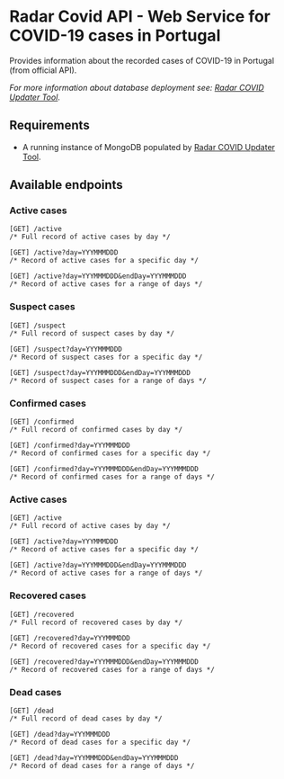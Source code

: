 # Radar Covid API - Web Service for COVID-19 cases in Portugal

Provides information about the recorded cases of COVID-19 in Portugal (from official API).

_For more information about database deployment see: [Radar COVID Updater Tool](https://github.com/heliommsfilho/radar-covid-updater)_.

## Requirements

- A running instance of MongoDB populated by [Radar COVID Updater Tool](https://github.com/heliommsfilho/radar-covid-updater).

## Available endpoints

### Active cases
```
[GET] /active
/* Full record of active cases by day */

[GET] /active?day=YYYMMMDDD
/* Record of active cases for a specific day */

[GET] /active?day=YYYMMMDDD&endDay=YYYMMMDDD
/* Record of active cases for a range of days */
```

### Suspect cases
```
[GET] /suspect
/* Full record of suspect cases by day */

[GET] /suspect?day=YYYMMMDDD
/* Record of suspect cases for a specific day */

[GET] /suspect?day=YYYMMMDDD&endDay=YYYMMMDDD
/* Record of suspect cases for a range of days */
```

### Confirmed cases
```
[GET] /confirmed
/* Full record of confirmed cases by day */

[GET] /confirmed?day=YYYMMMDDD
/* Record of confirmed cases for a specific day */

[GET] /confirmed?day=YYYMMMDDD&endDay=YYYMMMDDD
/* Record of confirmed cases for a range of days */
```

### Active cases
```
[GET] /active
/* Full record of active cases by day */

[GET] /active?day=YYYMMMDDD
/* Record of active cases for a specific day */

[GET] /active?day=YYYMMMDDD&endDay=YYYMMMDDD
/* Record of active cases for a range of days */
```

### Recovered cases
```
[GET] /recovered
/* Full record of recovered cases by day */

[GET] /recovered?day=YYYMMMDDD
/* Record of recovered cases for a specific day */

[GET] /recovered?day=YYYMMMDDD&endDay=YYYMMMDDD
/* Record of recovered cases for a range of days */
```

### Dead cases
```
[GET] /dead
/* Full record of dead cases by day */

[GET] /dead?day=YYYMMMDDD
/* Record of dead cases for a specific day */

[GET] /dead?day=YYYMMMDDD&endDay=YYYMMMDDD
/* Record of dead cases for a range of days */
```
